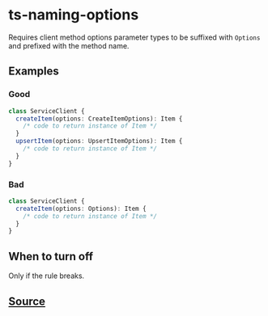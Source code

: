 # ts-naming-options

Requires client method options parameter types to be suffixed with `Options` and prefixed with the method name.

## Examples

### Good

```ts
class ServiceClient {
  createItem(options: CreateItemOptions): Item {
    /* code to return instance of Item */
  }
  upsertItem(options: UpsertItemOptions): Item {
    /* code to return instance of Item */
  }
}
```

### Bad

```ts
class ServiceClient {
  createItem(options: Options): Item {
    /* code to return instance of Item */
  }
}
```

## When to turn off

Only if the rule breaks.

## [Source](https://azure.github.io/azure-sdk/typescript_design.html#ts-naming-options)
